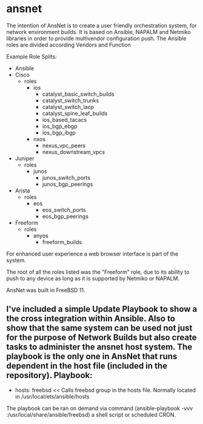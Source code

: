 # ansnet

The intention of AnsNet is to create a user friendly orchestration system, for network environment builds.
It is based on Ansible, NAPALM and Netmiko libraries in order to provide multivendor configuration push.
The Ansible roles are divided according Vendors and Function

Example Role Splits:
- Ansible
 - Cisco
   - roles
     - ios
        - catalyst_basic_switch_builds
        - catalyst_switch_trunks
        - catalyst_switch_lacp
        - catalyst_spine_leaf_builds
        - ios_based_tacacs
        - ios_bgp_ebgp
        - ios_bgp_ibgp
      - nxos
        - nexus_vpc_peers
        - nexus_downstream_vpcs
 - Juniper
   - roles
     - junos
        - junos_switch_ports
        - junos_bgp_peerings
 - Arista
   - roles
     - eos
        - eos_switch_ports
        - eos_bgp_peerings
 - Freeform
   - roles
     - anyos
        - freeform_builds
    
For enhanced user experience a web browser interface is part of the system.

The root of all the roles listed was the "Freeform" role, due to its ability to push to any device as long as it is supported by Netmiko or NAPALM.

AnsNet was built in FreeBSD 11.

I've included a simple Update Playbook to show a the cross integration within Ansible. Also to show that the same system can be used not just for the purpose of Network Builds but also create tasks to administer the ansnet host system. The playbook is the only one in AnsNet that runs dependent in the host file (included in the repository).
Playbook:
---
- hosts: freebsd << Calls freebsd group in the hosts file. Normally located in /usr/local/ets/ansible/hosts

The playbook can be ran on demand via command (ansible-playbook -vvv :/usr/local/share/ansible/freebsd) a shell script or scheduled CRON.

